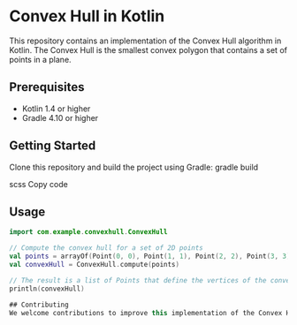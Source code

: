 # Convex Hull in Kotlin

This repository contains an implementation of the Convex Hull algorithm in Kotlin. The Convex Hull is the smallest convex polygon that contains a set of points in a plane.

## Prerequisites
- Kotlin 1.4 or higher
- Gradle 4.10 or higher

## Getting Started
Clone this repository and build the project using Gradle:
gradle build

scss
Copy code

## Usage
```kotlin
import com.example.convexhull.ConvexHull

// Compute the convex hull for a set of 2D points
val points = arrayOf(Point(0, 0), Point(1, 1), Point(2, 2), Point(3, 3))
val convexHull = ConvexHull.compute(points)

// The result is a list of Points that define the vertices of the convex hull
println(convexHull)

## Contributing
We welcome contributions to improve this implementation of the Convex Hull algorithm in Kotlin. Please submit a pull request if you have any changes to suggest.
